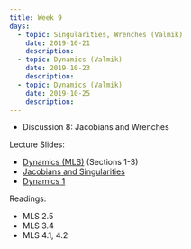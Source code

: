 ```yaml
---
title: Week 9
days:
  - topic: Singularities, Wrenches (Valmik)
    date: 2019-10-21
    description: 
  - topic: Dynamics (Valmik)
    date: 2019-10-23
    description: 
  - topic: Dynamics (Valmik)
    date: 2019-10-25
    description: 
---
```


- Discussion 8: Jacobians and Wrenches

Lecture Slides:
- [Dynamics (MLS)](../assets/lectures/refs/Dynamics_MLS_Chap4.pdf) (Sections 1-3)
- [Jacobians and Singularities](../assets/lectures/w9/Lecture_21_Jacobians.pdf)
- [Dynamics 1](../assets/lectures/w9/Lecture_22_Dynamics_1.pdf)

Readings:
- MLS 2.5
- MLS 3.4
- MLS 4.1, 4.2


